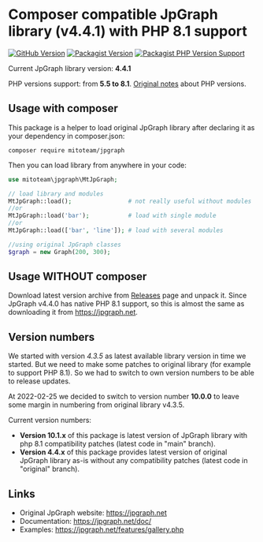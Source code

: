 # Composer compatible JpGraph library (v4.4.1) with PHP 8.1 support

[![GitHub Version](https://img.shields.io/github/v/release/mitoteam/jpgraph?style=flat-square&logo=github)](https://github.com/mitoteam/jpgraph)
[![Packagist Version](https://img.shields.io/packagist/v/mitoteam/jpgraph?include_prereleases&style=flat-square&logo=packagist)](https://packagist.org/packages/mitoteam/jpgraph)
[![Packagist PHP Version Support](https://img.shields.io/packagist/php-v/mitoteam/jpgraph?style=flat-square&logo=php)](https://github.com/mitoteam/jpgraph)

Current JpGraph library version: **4.4.1**

PHP versions support: from **5.5 to 8.1**. [Original notes](https://jpgraph.net/download/manuals/chunkhtml/ch01s05.html) about PHP versions.


## Usage with composer

This package is a helper to load original JpGraph library after declaring it as your dependency in composer.json:

```
composer require mitoteam/jpgraph
```

Then you can load library from anywhere in your code:
```php
use mitoteam\jpgraph\MtJpGraph;

// load library and modules
MtJpGraph::load();                # not really useful without modules
//or
MtJpGraph::load('bar');           # load with single module
//or
MtJpGraph::load(['bar', 'line']); # load with several modules

//using original JpGraph classes
$graph = new Graph(200, 300);
```

## Usage WITHOUT composer

Download latest version archive from [Releases](https://github.com/mitoteam/jpgraph/releases) page and unpack it.
Since JpGraph v4.4.0 has native PHP 8.1 support, so this is almost the same as downloading it from https://jpgraph.net.

## Version numbers

We started with version _4.3.5_ as latest available library version in time we started. But we need to make some patches to original library (for example to support PHP 8.1). So we had to switch to own version numbers to be able to release updates.

At 2022-02-25 we decided to switch to version number **10.0.0** to leave some margin in numbering from original library v4.3.5.

Current version numbers:

* **Version 10.1.x** of this package is latest version of JpGraph library with php 8.1 compatibility patches (latest code in "main" branch).
* **Version 4.4.x** of this package provides latest version of original JpGraph library as-is without any compatibility patches (latest code in "original" branch).


## Links

* Original JpGraph website: https://jpgraph.net
* Documentation: https://jpgraph.net/doc/
* Examples: https://jpgraph.net/features/gallery.php
